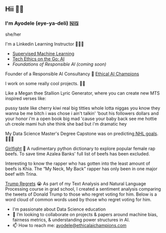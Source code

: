 ## Hii 👋🏾


### I'm Ayodele (eye-ya-deli) 🇳🇬
she/her

I'm a Linkedin Learning Instructor 👩🏾‍🏫
- [Supervised Machine Learning
](https://www.linkedin.com/learning/supervised-learning-essential-training/supervised-machine-learning-and-the-technology-boom?autoplay=true)
- [Tech Ethics on the Go: AI
](https://www.linkedin.com/learning/tech-on-the-go-ethics-in-ai/introduction-to-ethical-ai-16194406?autoplay=true)
- _Foundations of Responsible AI (coming soon)_

Founder of a Responsible AI Consultancy 🚀
[Ethical AI Champions
](https://www.ethicalaichampions.com/)

I work on some really cool projects.  💅🏾

Like a Megan thee Stallion Lyric Generator, where you can create new MTS inspired verses like:

pussy taste like cherry kiwi 
real big titties whole lotta niggas you know they wanna be me
bitch i was chose i ain't talkin' 'bout his followers dollars and your honor i'm a open book 
big mad 'cause your baby back see me 
hottie uh creole mami huh she think she bad but i'm dramatic hey

My Data Science Master's Degree Capstone was on predicting[ NHL goals](https://github.com/Ayodeleohh/hockeyGoals). 🏒🥅🚨

[Girlfight](https://github.com/Ayodeleohh/Girlfight) 🐾 A rudimentary python dictionary to explore popular female rap beefs. To save time Azalea Banks' full list of beefs has been excluded.

Interesting to know the rapper who has gotten into the least amount of beefs is Khia. The “My Neck, My Back” rapper has only been in one major beef with  Trina.

[Trump Regrets](https://github.com/Ayodeleohh/Trump-Regrets) 😭 As part of my Text Analysis and Natural Language Processing course in grad school, I created a sentiment analysis comparing the tweets of Donald Trump to those who regret voting for him. Below is a word cloud of common words used by those who regret voting for him.

- I'm passionate about Data Science education
- 👯 I’m looking to collaborate on projects & papers around machine bias, fairness metrics, & understanding power structures in AI.
- 📫 How to reach me: ayodele@ethicalaichampions.com



